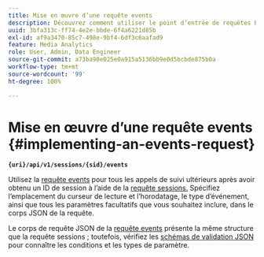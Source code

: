 ```yaml
---
title: Mise en œuvre d’une requête events
description: Découvrez comment utiliser le point d’entrée de requêtes Events pour tous les appels de suivi ultérieurs à l’obtention d’un ID de session
uuid: 3bfa313c-ff74-4e2e-bbde-6f4a6221d85b
exl-id: af9a3470-85c7-498e-9bf4-6df3c6aafad9
feature: Media Analytics
role: User, Admin, Data Engineer
source-git-commit: a73ba98e025e0a915a5136bb9e0d5bcbde875b0a
workflow-type: tm+mt
source-wordcount: '99'
ht-degree: 100%

---
```


# Mise en œuvre d’une requête events {#implementing-an-events-request}

**`{uri}/api/v1/sessions/{sid}/events`**

Utilisez la [requête events](../mc-api-ref/mc-api-events-req.md) pour tous les appels de suivi ultérieurs après avoir obtenu un ID de session à l’aide de la [requête sessions.](../mc-api-ref/mc-api-sessions-req.md) Spécifiez l’emplacement du curseur de lecture et l’horodatage, le type d’événement, ainsi que tous les paramètres facultatifs que vous souhaitez inclure, dans le corps JSON de la requête.

Le corps de requête JSON de la [requête events](../mc-api-ref/mc-api-events-req.md) présente la même structure que la requête sessions ; toutefois, vérifiez les [schémas de validation JSON](../mc-api-ref/mc-api-json-validation.md) pour connaître les conditions et les types de paramètre.
